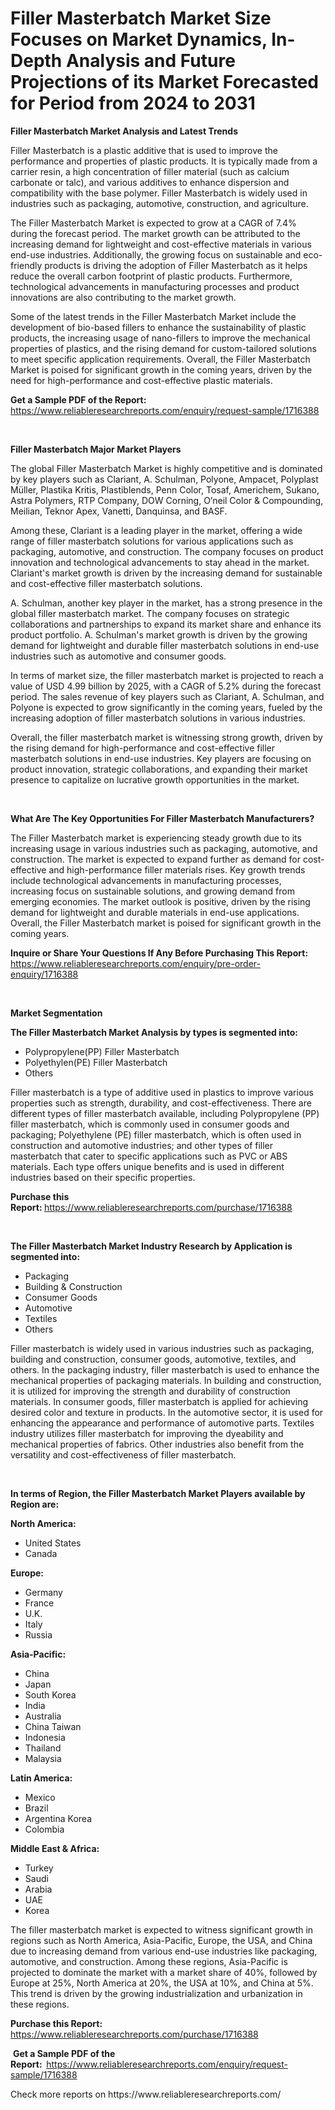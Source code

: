 <p><h1>Filler Masterbatch Market Size Focuses on Market Dynamics, In-Depth Analysis and Future Projections of its Market Forecasted for Period from 2024 to 2031</h1></p><p><strong>Filler Masterbatch Market Analysis and Latest Trends</strong></p>
<p><p>Filler Masterbatch is a plastic additive that is used to improve the performance and properties of plastic products. It is typically made from a carrier resin, a high concentration of filler material (such as calcium carbonate or talc), and various additives to enhance dispersion and compatibility with the base polymer. Filler Masterbatch is widely used in industries such as packaging, automotive, construction, and agriculture.</p><p>The Filler Masterbatch Market is expected to grow at a CAGR of 7.4% during the forecast period. The market growth can be attributed to the increasing demand for lightweight and cost-effective materials in various end-use industries. Additionally, the growing focus on sustainable and eco-friendly products is driving the adoption of Filler Masterbatch as it helps reduce the overall carbon footprint of plastic products. Furthermore, technological advancements in manufacturing processes and product innovations are also contributing to the market growth.</p><p>Some of the latest trends in the Filler Masterbatch Market include the development of bio-based fillers to enhance the sustainability of plastic products, the increasing usage of nano-fillers to improve the mechanical properties of plastics, and the rising demand for custom-tailored solutions to meet specific application requirements. Overall, the Filler Masterbatch Market is poised for significant growth in the coming years, driven by the need for high-performance and cost-effective plastic materials.</p></p>
<p><strong>Get a Sample PDF of the Report:&nbsp;</strong> <a href="https://www.reliableresearchreports.com/enquiry/request-sample/1716388">https://www.reliableresearchreports.com/enquiry/request-sample/1716388</a></p>
<p>&nbsp;</p>
<p><strong>Filler Masterbatch Major Market Players</strong></p>
<p><p>The global Filler Masterbatch Market is highly competitive and is dominated by key players such as Clariant, A. Schulman, Polyone, Ampacet, Polyplast Müller, Plastika Kritis, Plastiblends, Penn Color, Tosaf, Americhem, Sukano, Astra Polymers, RTP Company, DOW Corning, O’neil Color & Compounding, Meilian, Teknor Apex, Vanetti, Danquinsa, and BASF.</p><p>Among these, Clariant is a leading player in the market, offering a wide range of filler masterbatch solutions for various applications such as packaging, automotive, and construction. The company focuses on product innovation and technological advancements to stay ahead in the market. Clariant's market growth is driven by the increasing demand for sustainable and cost-effective filler masterbatch solutions.</p><p>A. Schulman, another key player in the market, has a strong presence in the global filler masterbatch market. The company focuses on strategic collaborations and partnerships to expand its market share and enhance its product portfolio. A. Schulman's market growth is driven by the growing demand for lightweight and durable filler masterbatch solutions in end-use industries such as automotive and consumer goods.</p><p>In terms of market size, the filler masterbatch market is projected to reach a value of USD 4.99 billion by 2025, with a CAGR of 5.2% during the forecast period. The sales revenue of key players such as Clariant, A. Schulman, and Polyone is expected to grow significantly in the coming years, fueled by the increasing adoption of filler masterbatch solutions in various industries.</p><p>Overall, the filler masterbatch market is witnessing strong growth, driven by the rising demand for high-performance and cost-effective filler masterbatch solutions in end-use industries. Key players are focusing on product innovation, strategic collaborations, and expanding their market presence to capitalize on lucrative growth opportunities in the market.</p></p>
<p>&nbsp;</p>
<p><strong>What Are The Key Opportunities For Filler Masterbatch Manufacturers?</strong></p>
<p><p>The Filler Masterbatch market is experiencing steady growth due to its increasing usage in various industries such as packaging, automotive, and construction. The market is expected to expand further as demand for cost-effective and high-performance filler materials rises. Key growth trends include technological advancements in manufacturing processes, increasing focus on sustainable solutions, and growing demand from emerging economies. The market outlook is positive, driven by the rising demand for lightweight and durable materials in end-use applications. Overall, the Filler Masterbatch market is poised for significant growth in the coming years.</p></p>
<p><strong>Inquire or Share Your Questions If Any Before Purchasing This Report:</strong> <a href="https://www.reliableresearchreports.com/enquiry/pre-order-enquiry/1716388">https://www.reliableresearchreports.com/enquiry/pre-order-enquiry/1716388</a></p>
<p>&nbsp;</p>
<p><strong>Market Segmentation</strong></p>
<p><strong>The Filler Masterbatch Market Analysis by types is segmented into:</strong></p>
<p><ul><li>Polypropylene(PP) Filler Masterbatch</li><li>Polyethylen(PE) Filler Masterbatch</li><li>Others</li></ul></p>
<p><p>Filler masterbatch is a type of additive used in plastics to improve various properties such as strength, durability, and cost-effectiveness. There are different types of filler masterbatch available, including Polypropylene (PP) filler masterbatch, which is commonly used in consumer goods and packaging; Polyethylene (PE) filler masterbatch, which is often used in construction and automotive industries; and other types of filler masterbatch that cater to specific applications such as PVC or ABS materials. Each type offers unique benefits and is used in different industries based on their specific properties.</p></p>
<p><strong>Purchase this Report:&nbsp;</strong><a href="https://www.reliableresearchreports.com/purchase/1716388">https://www.reliableresearchreports.com/purchase/1716388</a></p>
<p>&nbsp;</p>
<p><strong>The Filler Masterbatch Market Industry Research by Application is segmented into:</strong></p>
<p><ul><li>Packaging</li><li>Building & Construction</li><li>Consumer Goods</li><li>Automotive</li><li>Textiles</li><li>Others</li></ul></p>
<p><p>Filler masterbatch is widely used in various industries such as packaging, building and construction, consumer goods, automotive, textiles, and others. In the packaging industry, filler masterbatch is used to enhance the mechanical properties of packaging materials. In building and construction, it is utilized for improving the strength and durability of construction materials. In consumer goods, filler masterbatch is applied for achieving desired color and texture in products. In the automotive sector, it is used for enhancing the appearance and performance of automotive parts. Textiles industry utilizes filler masterbatch for improving the dyeability and mechanical properties of fabrics. Other industries also benefit from the versatility and cost-effectiveness of filler masterbatch.</p></p>
<p>&nbsp;</p>
<p><strong>In terms of Region, the Filler Masterbatch Market Players available by Region are:</strong></p>
<p>
    <p> <strong> North America: </strong>
        <ul>
            <li>United States</li>
            <li>Canada</li>
        </ul>
        </p> 
    <p> <strong> Europe: </strong>
        <ul>
            <li>Germany</li>
            <li>France</li>
            <li>U.K.</li>
            <li>Italy</li>
            <li>Russia</li>
        </ul>
        </p> 
    <p> <strong> Asia-Pacific: </strong>
        <ul>
            <li>China</li>
            <li>Japan</li>
            <li>South Korea</li>
            <li>India</li>
            <li>Australia</li>
            <li>China Taiwan</li>
            <li>Indonesia</li>
            <li>Thailand</li>
            <li>Malaysia</li>
        </ul>
        </p> 
    <p> <strong> Latin America: </strong>
        <ul>
            <li>Mexico</li>
            <li>Brazil</li>
            <li>Argentina Korea</li>
            <li>Colombia</li>
        </ul>
        </p> 
    <p> <strong> Middle East & Africa: </strong>
        <ul>
            <li>Turkey</li>
            <li>Saudi</li>
            <li>Arabia</li>
            <li>UAE</li>
            <li>Korea</li>
        </ul>
    </p>
    </p>
<p><p>The filler masterbatch market is expected to witness significant growth in regions such as North America, Asia-Pacific, Europe, the USA, and China due to increasing demand from various end-use industries like packaging, automotive, and construction. Among these regions, Asia-Pacific is projected to dominate the market with a market share of 40%, followed by Europe at 25%, North America at 20%, the USA at 10%, and China at 5%. This trend is driven by the growing industrialization and urbanization in these regions.</p></p>
<p><strong>Purchase this Report: </strong><a href="https://www.reliableresearchreports.com/purchase/1716388">https://www.reliableresearchreports.com/purchase/1716388</a></p>
<p>&nbsp;<strong>Get a Sample PDF of the Report:&nbsp;&nbsp;</strong><a href="https://www.reliableresearchreports.com/enquiry/request-sample/1716388">https://www.reliableresearchreports.com/enquiry/request-sample/1716388</a></p>
<p><strong></strong></p>
<p>Check more reports on https://www.reliableresearchreports.com/</p>